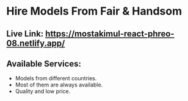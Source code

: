 # Hire Models From Fair & Handsom

## Live Link: https://mostakimul-react-phreo-08.netlify.app/

## Available Services:
- Models from different countries.
- Most of them are always available.
- Quality and low price.
